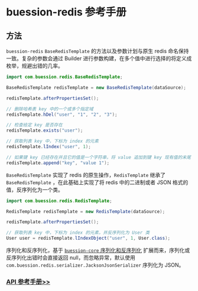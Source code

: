 # buession-redis 参考手册


## 方法

`buession-redis` `BaseRedisTemplate` 的方法以及参数计划与原生 redis 命名保持一致。复杂的参数会通过 Builder 进行参数构建，在多个值中进行选择的将定义成枚举，规避出错的几率。

```java
import com.buession.redis.BaseRedisTemplate;

BaseRedisTemplate redisTemplate = new BaseRedisTemplate(dataSource);

redisTemplate.afterPropertiesSet();

// 删除哈希表 key 中的一个或多个指定域
redisTemplate.hDel("user", "1", "2", "3");

// 检查给定 key 是否存在
redisTemplate.exists("user");

// 获取列表 key 中，下标为 index 的元素
redisTemplate.lIndex("user", 1);

// 如果键 key 已经存在并且它的值是一个字符串，将 value 追加到键 key 现有值的末尾
redisTemplate.append("key", "value 1");
```

`BaseRedisTemplate` 实现了 redis 的原生操作，`RedisTemplate` 继承了 `BaseRedisTemplate` ，在此基础上实现了将 redis 中的二进制或者 JSON 格式的值，反序列化为一个类。

```java
import com.buession.redis.RedisTemplate;

RedisTemplate redisTemplate = new RedisTemplate(dataSource);

redisTemplate.afterPropertiesSet();

// 获取列表 key 中，下标为 index 的元素，并反序列化为 User 类
User user = redisTemplate.lIndexObject("user", 1, User.class);
```

序列化和反序列化，基于 [`buession-core` 序列化和反序列化](/manual/2.1/core/serializer.html) 扩展而来，序列化或反序列化出错时会直接返回 null，而忽略异常，默认使用 `com.buession.redis.serializer.JacksonJsonSerializer` 序列化为 JSON。


### [API 参考手册>>](https://javadoc.io/static/com.buession/buession-redis/2.1.0/com/buession/redis/core/command/package-summary.html)